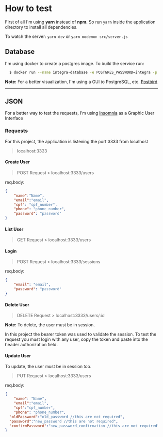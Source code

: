 # How to test
First of all I'm using **yarn** instead of **npm**. So run `yarn` inside the application directory to install all dependencies.

To watch the server: `yarn dev` or `yarn nodemon src/server.js`

## Database
I'm using docker to create a postgres image.
To build the service run:

```bash
  $ docker run --name integra-database -e POSTGRES_PASSWORD=integra -p 5432:5432 -d postgres
```

**Note:**
For a better visualization, I'm using a GUI to PostgreSQL, etc. [Postbird](https://electronjs.org/apps/postbird)

---
## JSON

For a better way to test the requests, I'm using [Insomnia](https://insomnia.rest/) as a Graphic User Interface

### Requests
For this project, the application is listening the port 3333 from localhost

>localhost:3333

#### Create User

> POST Request > localhost:3333/users

req.body:
```json
{
	"name":"Name",
	"email":"email",
	"cpf": "cpf_number",
	"phone": "phone_number",
	"password": "password"
}
```
#### List User

> GET Request > localhost:3333/users

#### Login

>POST Request > localhost:3333/sessions

req.body:
```json
{
	"email": "email",
	"password": "password"
}
```

#### Delete User

> DELETE Request > localhost:3333/users/:id

**Note:**
To delete, the user must be in session.

In this project the bearer token was used to validate the session. To test the request you must login with any user, copy the token and paste into the header authorization field.

#### Update User

To update, the user must be in session too.

> PUT Request > localhost:3333/users

req.body:
```json
{
	"name": "Name",
	"email":"email",
	"cpf":"cpf_number",
	"phone": "phone_number",
  "oldPassword":"old_password //this are not required", 
  "password":"new_password //this are not required",
  "confirmPassword":"new_password_confirmation //this are not required"
}
```

